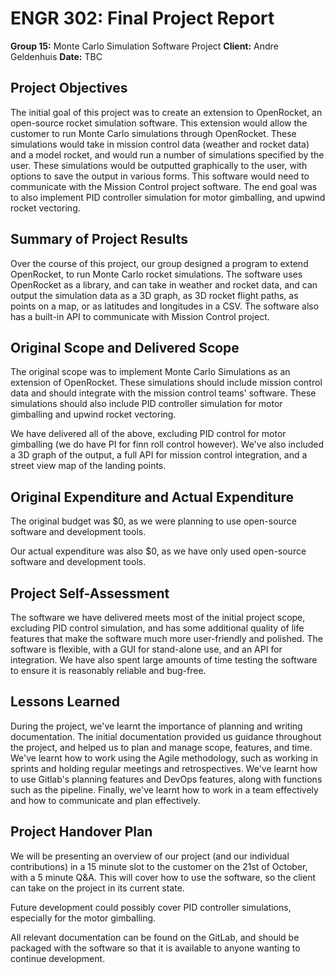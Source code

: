 # ENGR 302: Final Project Report

**Group 15:** Monte Carlo Simulation Software Project
**Client:** Andre Geldenhuis
**Date:** TBC

## Project Objectives

The initial goal of this project was to create an extension to OpenRocket, an open-source rocket simulation software. This extension would allow the customer to run Monte Carlo simulations through OpenRocket. These simulations would take in mission control data (weather and rocket data) and a model rocket, and would run a number of simulations specified by the user. These simulations would be outputted graphically to the user, with options to save the output in various forms. This software would need to communicate with the Mission Control project software. The end goal was to also implement PID controller simulation for motor gimballing, and upwind rocket vectoring.

## Summary of Project Results

Over the course of this project, our group designed a program to extend OpenRocket, to run Monte Carlo rocket simulations. The software uses OpenRocket as a library, and can take in weather and rocket data, and can output the simulation data as a 3D graph, as 3D rocket flight paths, as points on a map, or as latitudes and longitudes in a CSV. The software also has a built-in API to communicate with Mission Control project.

## Original Scope and Delivered Scope

The original scope was to implement Monte Carlo Simulations as an extension of OpenRocket. These simulations should include mission control data and should integrate with the mission control teams' software. These simulations should also include PID controller simulation for motor gimballing and upwind rocket vectoring.

We have delivered all of the above, excluding PID control for motor gimballing (we do have PI for finn roll control however). We've also included a 3D graph of the output, a full API for mission control integration, and a street view map of the landing points.

## Original Expenditure and Actual Expenditure

The original budget was $0, as we were planning to use open-source software and development tools.

Our actual expenditure was also $0, as we have only used open-source software and development tools.

## Project Self-Assessment

The software we have delivered meets most of the initial project scope, excluding PID control simulation, and has some additional quality of life features that make the software much more user-friendly and polished. The software is flexible, with a GUI for stand-alone use, and an API for integration. We have also spent large amounts of time testing the software to ensure it is reasonably reliable and bug-free.

## Lessons Learned

During the project, we've learnt the importance of planning and writing documentation. The initial documentation provided us guidance throughout the project, and helped us to plan and manage scope, features, and time. We've learnt how to work using the Agile methodology, such as working in sprints and holding regular meetings and retrospectives. We've learnt how to use Gitlab's planning features and DevOps features, along with functions such as the pipeline. Finally, we've learnt how to work in a team effectively and how to communicate and plan effectively.

## Project Handover Plan

We will be presenting an overview of our project (and our individual contributions) in a 15 minute slot to the customer on the 21st of October, with a 5 minute Q&A. This will cover how to use the software, so the client can take on the project in its current state.

Future development could possibly cover PID controller simulations, especially for the motor gimballing.

All relevant documentation can be found on the GitLab, and should be packaged with the software so that it is available to anyone wanting to continue development.

